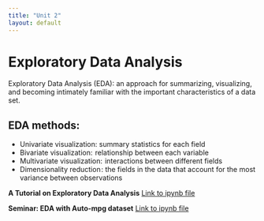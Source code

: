 ```yaml
---
title: "Unit 2"
layout: default
---
```


# Exploratory Data Analysis

Exploratory Data Analysis (EDA): an approach for summarizing, visualizing, and becoming intimately familiar with the important characteristics of a data set.

## EDA methods:
+ Univariate visualization: summary statistics for each field
+ Bivariate visualization:  relationship between each variable
+ Multivariate visualization:  interactions between different fields
+ Dimensionality reduction : the fields in the data that account for the most variance between observations

**A Tutorial on Exploratory Data Analysis** [Link to ipynb file](./Supplementary_Material/Unit02_A_Tutorial_on_Exploratory_Data_Analysis.ipynb)

**Seminar: EDA with Auto-mpg dataset** [Link to ipynb file](./Supplementary_Material/EDA_With_Auto_Mpg_Dataset.ipynb)


